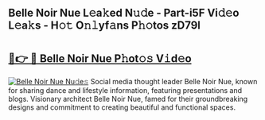 ## Belle Noir Nue L𝚎a𝚔ed N𝚞𝚍e - Part-i5F Vi𝚍𝚎o L𝚎a𝚔s - H𝚘𝚝 O𝚗𝚕yf𝚊ns P𝚑𝚘tos zD79l

# <h2><a href="http://kf0zdg1.oniu.top/?m=Belle+Noir+Nue">🔗👉 🔴 Belle Noir Nue P𝚑ot𝚘𝚜 V𝚒d𝚎o</a></h2>

[![Belle Noir Nue Nu𝚍e𝚜](https://i.imgur.com/0qMVB7G.gif)](http://kf0zdg1.oniu.top/?m=Belle+Noir+Nue)
Social media thought leader Belle Noir Nue, known for sharing dance and lifestyle information, featuring presentations and blogs. Visionary architect Belle Noir Nue, famed for their groundbreaking designs and commitment to creating beautiful and functional spaces.  
